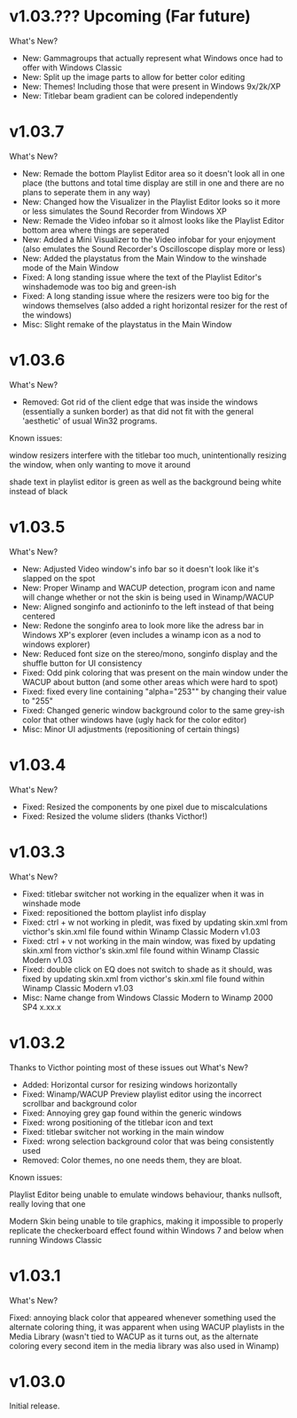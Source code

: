 # v1.03.??? Upcoming (Far future)
What's New?

- New: Gammagroups that actually represent what Windows once had to offer with Windows Classic
- New: Split up the image parts to allow for better color editing
- New: Themes! Including those that were present in Windows 9x/2k/XP
- New: Titlebar beam gradient can be colored independently

# v1.03.7
What's New?

- New: Remade the bottom Playlist Editor area so it doesn't look all in one place (the buttons and total time display are still in one and there are no plans to seperate them in any way)
- New: Changed how the Visualizer in the Playlist Editor looks so it more or less simulates the Sound Recorder from Windows XP
- New: Remade the Video infobar so it almost looks like the Playlist Editor bottom area where things are seperated
- New: Added a Mini Visualizer to the Video infobar for your enjoyment (also emulates the Sound Recorder's Oscilloscope display more or less)
- New: Added the playstatus from the Main Window to the winshade mode of the Main Window
- Fixed: A long standing issue where the text of the Playlist Editor's winshademode was too big and green-ish
- Fixed: A long standing issue where the resizers were too big for the windows themselves (also added a right horizontal resizer for the rest of the windows)
- Misc: Slight remake of the playstatus in the Main Window

# v1.03.6
What's New?

- Removed: Got rid of the client edge that was inside the windows (essentially a sunken border) as that did not fit with the general 'aesthetic' of usual Win32 programs.

Known issues:

window resizers interfere with the titlebar too much, unintentionally resizing the window, when only wanting to move it around

shade text in playlist editor is green as well as the background being white instead of black

# v1.03.5
What's New?

- New: Adjusted Video window's info bar so it doesn't look like it's slapped on the spot
- New: Proper Winamp and WACUP detection, program icon and name will change whether or not the skin is being used in Winamp/WACUP
- New: Aligned songinfo and actioninfo to the left instead of that being centered
- New: Redone the songinfo area to look more like the adress bar in Windows XP's explorer (even includes a winamp icon as a nod to windows explorer)
- New: Reduced font size on the stereo/mono, songinfo display and the shuffle button for UI consistency
- Fixed: Odd pink coloring that was present on the main window under the WACUP about button (and some other areas which were hard to spot)
- Fixed: fixed every line containing "alpha="253"" by changing their value to "255"
- Fixed: Changed generic window background color to the same grey-ish color that other windows have (ugly hack for the color editor)
- Misc: Minor UI adjustments (repositioning of certain things)

# v1.03.4
What's New?

- Fixed: Resized the components by one pixel due to miscalculations
- Fixed: Resized the volume sliders (thanks Victhor!)

# v1.03.3
What's New?

- Fixed: titlebar switcher not working in the equalizer when it was in winshade mode
- Fixed: repositioned the bottom playlist info display
- Fixed: ctrl + w not working in pledit, was fixed by updating skin.xml from victhor's skin.xml file found within Winamp Classic Modern v1.03
- Fixed: ctrl + v not working in the main window, was fixed by updating skin.xml from victhor's skin.xml file found within Winamp Classic Modern v1.03
- Fixed: double click on EQ does not switch to shade as it should, was fixed by updating skin.xml from victhor's skin.xml file found within Winamp Classic Modern v1.03
- Misc: Name change from Windows Classic Modern to Winamp 2000 SP4 x.xx.x

# v1.03.2
Thanks to Victhor pointing most of these issues out
What's New?

- Added: Horizontal cursor for resizing windows horizontally
- Fixed: Winamp/WACUP Preview playlist editor using the incorrect scrollbar and background color
- Fixed: Annoying grey gap found within the generic windows
- Fixed: wrong positioning of the titlebar icon and text
- Fixed: titlebar switcher not working in the main window
- Fixed: wrong selection background color that was being consistently used
- Removed: Color themes, no one needs them, they are bloat.

Known issues:

Playlist Editor being unable to emulate windows behaviour, thanks nullsoft, really loving that one

Modern Skin being unable to tile graphics, making it impossible to properly replicate the checkerboard effect found within Windows 7 and below when running Windows Classic

# v1.03.1
What's New?

Fixed: annoying black color that appeared whenever something used the alternate coloring thing, it was apparent when using WACUP playlists in the Media Library (wasn't tied to WACUP as it turns out, as the alternate coloring every second item in the media library was also used in Winamp)

# v1.03.0
Initial release.
